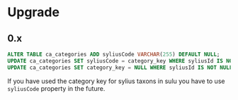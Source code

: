 # Upgrade

## 0.x

```sql
ALTER TABLE ca_categories ADD syliusCode VARCHAR(255) DEFAULT NULL;
UPDATE ca_categories SET syliusCode = category_key WHERE syliusId IS NOT NULL AND category_key IS NOT NULL;
UPDATE ca_categories SET category_key = NULL WHERE syliusId IS NOT NULL;
```

If you have used the category key for sylius taxons in sulu you have to use `syliusCode` property in the future.
